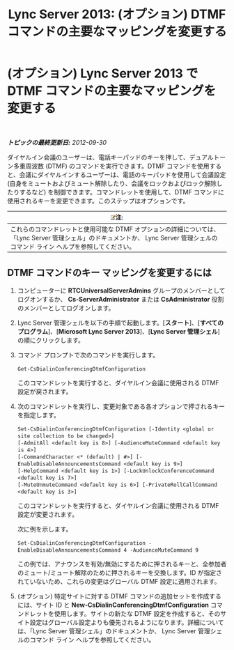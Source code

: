 ﻿---
title: 'Lync Server 2013: (オプション) DTMF コマンドの主要なマッピングを変更する'
TOCTitle: (オプション) DTMF コマンドの主要なマッピングを変更する
ms:assetid: d753b78d-400c-4df2-957f-e7576b2019c2
ms:mtpsurl: https://technet.microsoft.com/ja-jp/library/Gg398943(v=OCS.15)
ms:contentKeyID: 48273790
ms.date: 05/19/2016
mtps_version: v=OCS.15
ms.translationtype: HT
---

# (オプション) Lync Server 2013 で DTMF コマンドの主要なマッピングを変更する

 

_**トピックの最終更新日:** 2012-09-30_

ダイヤルイン会議のユーザーは、電話キーパッドのキーを押して、デュアルトーン多重周波数 (DTMF) のコマンドを実行できます。DTMF コマンドを使用すると、会議にダイヤルインするユーザーは、電話のキーパッドを使用して会議設定 (自身をミュートおよびミュート解除したり、会議をロックおよびロック解除したりするなど) を制御できます。コマンドレットを使用して、DTMF コマンドに使用されるキーを変更できます。このステップはオプションです。

<table>
<thead>
<tr class="header">
<th><img src="images/Gg412781.note(OCS.15).gif" title="note" alt="note" />注:</th>
</tr>
</thead>
<tbody>
<tr class="odd">
<td>これらのコマンドレットと使用可能な DTMF オプションの詳細については、「Lync Server 管理シェル」のドキュメントか、 Lync Server 管理シェルのコマンド ライン ヘルプを参照してください。</td>
</tr>
</tbody>
</table>


## DTMF コマンドのキー マッピングを変更するには

1.  コンピューターに **RTCUniversalServerAdmins** グループのメンバーとしてログオンするか、 **Cs-ServerAdministrator** または **CsAdministrator** 役割のメンバーとしてログオンします。

2.  Lync Server 管理シェルを以下の手順で起動します。\[**スタート**\]、\[**すべてのプログラム**\]、\[**Microsoft Lync Server 2013**\]、\[**Lync Server 管理シェル**\] の順にクリックします。

3.  コマンド プロンプトで次のコマンドを実行します。
    
        Get-CsDialinConferencingDtmfConfiguration
    
    このコマンドレットを実行すると、ダイヤルイン会議に使用される DTMF 設定が戻されます。

4.  次のコマンドレットを実行し、変更対象である各オプションで押されるキーを指定します。
    
        Set-CsDialinConferencingDtmfConfiguration [-Identity <global or site collection to be changed>]
        [-AdmitAll <default key is 8>] [-AudienceMuteCommand <default key is 4>]
        [-CommandCharacter <* (default) | #>] [-EnableDisableAnnouncementsCommand <default key is 9>]
        [-HelpCommand <default key is 1>] [-LockUnlockConferenceCommand <default key is 7>]
        [-MuteUnmuteCommand <default key is 6>] [-PrivateRollCallCommand <default key is 3>]
    
    このコマンドレットを実行すると、ダイヤルイン会議に使用される DTMF 設定が変更されます。
    
    次に例を示します。
    
        Set-CsDialinConferencingDtmfConfiguration -EnableDisableAnnouncementsCommand 4 -AudienceMuteCommand 9
    
    この例では、アナウンスを有効/無効にするために押されるキーと、全参加者のミュート/ミュート解除のために押されるキーを交換します。ID が指定されていないため、これらの変更はグローバル DTMF 設定に適用されます。

5.  (オプション) 特定サイトに対する DTMF コマンドの追加セットを作成するには、サイト ID と **New-CsDialinConferencingDtmfConfiguration** コマンドレットを使用します。サイトの新たな DTMF 設定を作成すると、そのサイト設定はグローバル設定よりも優先されるようになります。詳細については、「Lync Server 管理シェル」のドキュメントか、 Lync Server 管理シェルのコマンド ライン ヘルプを参照してください。

